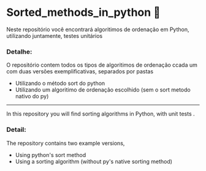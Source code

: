 # Sorted_methods_in_python 🐍
Neste repositório você encontrará algoritimos de ordenação em Python, utilizando juntamente, testes unitários

### Detalhe:
O repositório contem todos os tipos de algoritimos de ordenação ccada um com duas versões exemplificativas, separados por pastas  
* Utilizando o método sort do python
* Utilizando um algoritimo de ordenação escolhido (sem o sort metodo nativo do py)

---
In this repository you will find sorting algorithms in Python, with unit tests .


### Detail:
The repository contains two example versions,
* Using python's sort method
* Using a sorting algorithm (without py's native sorting method)
